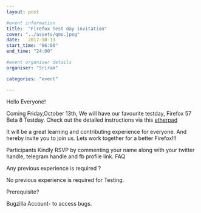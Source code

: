 ```yaml
---
layout: post

#event information
title:  "Firefox Test day invitation"
cover: "../assets/qmo.jpeg"
date:   2017-10-13
start_time: "06:00"
end_time: "24:00"

#event organiser details
organiser: "Sriram"

categories: "event"

---
```

Hello Everyone!

Coming Friday,October 13th, We will have our favourite testday, Firefox 57 Beta 8 Testday. Check out the detailed instructions via this <a href="https://public.etherpad-mozilla.org/p/MozillaIN_QA_Firefox_57_Beta_8_Testday">etherpad</a>

It will be a great learning and contributing experience for everyone. And hereby invite you to join us. Lets work together for a better Firefox!!!

Participants Kindly RSVP by commenting your name along with your twitter handle, telegram handle and fb profile link.
FAQ

Any previous experience is required ?

No previous experience is required for Testing.

Prerequisite?

Bugzilla Account- to access bugs.
